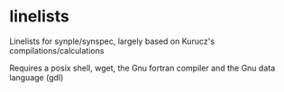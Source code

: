 # linelists
Linelists for synple/synspec, largely based on Kurucz's compilations/calculations

Requires a posix shell, wget, the Gnu fortran compiler and the Gnu data language (gdl)

